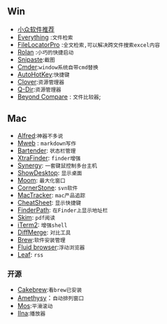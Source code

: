 ## Win

+ [小众软件推荐](http://love.appinn.com/)
+ [Everything](https://www.voidtools.com/) :`文件检索`
+ [FileLocatorPro](https://www.mythicsoft.com/filelocatorpro) :`全文检索,可以解决跨文件搜索excel内容`
+ [Rolan](https://www.irolan.com/) :`小巧的快捷启动`
+ [Snipaste](https://www.snipaste.com/x):`截图`
+ [Cmder](http://cmder.net/):`window系统自带cmd替换`
+ [AutoHotKey](https://autohotkey.com):`快捷键`
+ [Clover](http://ejie.me/):`资源管理器`
+ [Q-Dir](http://www.softwareok.com/?seite=Freeware/Q-Dir):`资源管理器`
+ [Beyond Compare](https://www.scootersoftware.com/) : `文件比较器`;


## Mac
+ [Alfred](https://www.alfredapp.com/):`神器不多说`
+ [Mweb](http://www.mweb.im/) : `markdown写作`
+ [Bartender](https://www.macbartender.com/): `状态栏管理`
+ [XtraFinder](https://www.trankynam.com/xtrafinder/): `finder增强`
+ [Synergy](https://symless.com/synergy):  `一套键鼠控制多台主机`
+ [ShowDesktop](http://www.everydaysoftware.net/showdesktop/):  `显示桌面`
+ [Moom](https://manytricks.com/moom/):   `最大化窗口`
+ [CornerStone](https://www.zennaware.com/cornerstone/index.php):  `svn软件`
+ [MacTracker](http://mactracker.ca/):  `mac产品追踪`
+ [CheatSheet](https://www.mediaatelier.com/CheatSheet/):  `显示快捷键`
+ [FinderPath](https://bahoom.com/finderpath/): `在Finder上显示地址栏`
+ [Skim](http://skim-app.sourceforge.net/):   `pdf阅读`
+ [iTerm2](https://www.iterm2.com/):    `增强shell`
+ [DiffMerge](https://sourcegear.com/diffmerge/): `对比工具`
+ [Brew](https://brew.sh/):`软件安装管理`
+ [Fluid browser](https://itunes.apple.com/us/app/fluid-browser/id1077036385?mt=12):`浮动浏览器`
+ [Leaf](https://itunes.apple.com/us/app/leaf-rss-news-reader/id576338668?mt=12): `rss`

### 开源
+ [Cakebrew](https://github.com/brunophilipe/Cakebrew):`看brew已安装`
+ [Amethysy](https://github.com/ianyh/Amethyst)：`自动排列窗口`
+ [Mos](https://github.com/Caldis/Mos):`平滑滚动`
+ [IIna](https://github.com/lhc70000/iina):`播放器`
